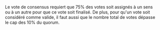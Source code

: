 Le vote de consensus requiert que 75% des votes soit assignés à un sens ou à un autre pour que ce vote soit finalisé.  De plus, pour qu'un vote soit considéré comme valide, il faut aussi que le nombre total de votes dépasse le cap des 10% du quorum.
